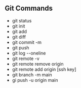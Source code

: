 ## Git Commands

- git status
- git init
- git add
- git diff
- git commit -m
- git push
- git log --oneline 
- git remote -v
- git remote remove origin
- git remote add origin [ssh key]
- git branch -m main
- gi push -u origin main